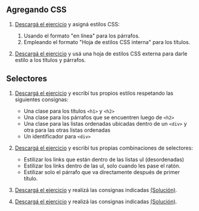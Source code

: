 ## Agregando CSS
1. [Descargá el ejercicio](descargas/ejercicio_css_introduccion_1.zip) y asigná estilos CSS:
    1. Usando el formato "en línea" para los párrafos. 
    2. Empleando el formato "Hoja de estilos CSS interna" para los títulos.  

2. [Descargá el ejercicio](descargas/ejercicio_css_introduccion_2.zip) y usá una hoja de estilos CSS externa para darle estilo a los títulos y párrafos.  

## Selectores

1. [Descargá el ejercicio](descargas/ejercicio_css_selectores_01.zip) y escribí tus propios estilos respetando las siguientes consignas:

	* Una clase para los títulos `<h1>` y `<h2>`
	* Una clase para los párrafos que se encuentren luego de `<h2>`
	* Una clase para las listas ordenadas ubicadas dentro de un `<div>` y otra para las otras listas ordenadas
	* Un identificador para `<div>`


2. [Descargá el ejercicio](descargas/ejercicio_css_selectores_02.zip) y escribí tus propias combinaciones de selectores:

	* Estilizar los links que están dentro de las listas ul (desordenadas)
	* Estilizar los links dentro de las ul, solo cuando les pase el ratón.
	* Estilizar solo el párrafo que va directamente después de primer título.

3. [Descargá el ejercicio](descargas/ejercicio_css_selectores_03.zip) y realizá las consignas indicadas [(Solución)](descargas/ejercicio_css_selectores_03_solucion.zip).

4. [Descargá el ejercicio](descargas/ejercicio_css_selectores_04.zip) y realizá las consignas indicadas [(Solución)](descargas/ejercicio_css_selectores_04_solucion.zip).